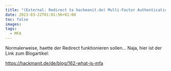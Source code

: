 ```yaml
---
title: "(External: Redirect to hackmanit.de) Multi-Factor Authentication (MFA) – Comparison of the 5 Most Used Possession Factors"
date: 2023-03-22T01:01:56+01:00
toc: false
images:
tags:
  - MFA
---
```


Normalerweise, haette der Redirect funktionieren sollen... Naja, hier ist der Link zum Blogartikel:

https://hackmanit.de/de/blog/162-what-is-mfa
